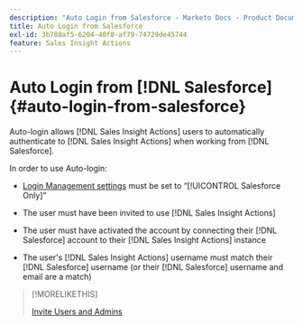 ```yaml
---
description: "Auto Login from Salesforce - Marketo Docs - Product Documentation"
title: Auto Login from Salesforce
exl-id: 3b788af5-6204-40f8-af79-74729de45744
feature: Sales Insight Actions
---
```

# Auto Login from [!DNL Salesforce] {#auto-login-from-salesforce}

Auto-login allows [!DNL Sales Insight Actions] users to automatically authenticate to [!DNL Sales Insight Actions] when working from [!DNL Salesforce].

In order to use Auto-login:

* [Login Management settings](/help/marketo/product-docs/marketo-sales-insight/actions/admin/login-management-settings.md) must be set to “[!UICONTROL Salesforce Only]”

* The user must have been invited to use [!DNL Sales Insight Actions]

* The user must have activated the account by connecting their [!DNL Salesforce] account to their [!DNL Sales Insight Actions] instance

* The user's [!DNL Sales Insight Actions] username must match their [!DNL Salesforce] username (or their [!DNL Salesforce] username and email are a match)

>[!MORELIKETHIS]
>
>[Invite Users and Admins](/help/marketo/product-docs/marketo-sales-insight/actions/admin/invite-users-and-admins.md)
